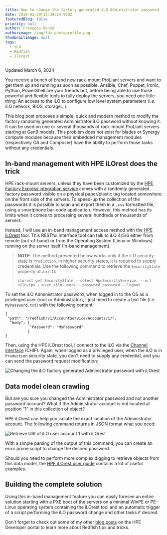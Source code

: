 ```yaml
---
title: How to change the factory generated iLO Administrator password
date: 2018-03-29T15:34:24.958Z
featuredBlog: false
priority: null
author: François Donzé
authorimage: /img/fdz-photoprofile.png
thumbnailimage: null
tags:
  - iLO
  - Redfish
  - ilorest
---
```

<style> li { font-size: 27px; line-height: 33px; max-width: none; } </style>

Updated March 6, 2024

You receive a bunch of brand new rack-mount ProLiant servers and want to get them up and running as soon as possible. Ansible, Chef, Puppet, Ironic, Python, PowerShell are your friends but, before being able to use those powerful and flexible tools to fully deploy the servers, you need one little thing: An access to the iLO to configure low level system parameters (i.e. iLO network, BIOS, storage…).

This blog post proposes a simple, quick and modern method to modify the factory randomly generated Administrator iLO password without knowing it. It can be used on one or several thousands of rack-mount ProLiant servers starting at Gen9 models. This problem does not exist for blades or Synergy compute modules because their embedded management modules (respectively OA and Composer) have the ability to perform those tasks without any credentials.

## In-band management with HPE iLOrest does the trick

HPE rack-mount servers, unless they have been customized by the <a href="https://www.hpe.com/us/en/services/factory-express.html" target="_blank">HPE Factory Express integration service</a> comes with a randomly generated factory password visible on a physical paper/plastic tag located somewhere on the front side of the servers. To speed-up the collection of the passwords it is possible to scan and export them in a `.csv` formatted file, using a smartphone bar-code application. However, this method has its limits when it comes to processing several hundreds or thousands of servers.

Instead, I will use an in-band management access method with the <a href="https://github.com/HewlettPackard/python-redfish-utility/releases/latest" target="_blank">HPE iLOrest</a> tool. This RESTful Interface tool can talk to iLO 4/5/6 either from remote (out-of-band) or from the Operating System (Linux or Windows) running on the server itself (In-band management).

> **NOTE**: The method presented below works only if the iLO security state is `Production`. In higher security states, it is required to supply credentials. Use the following command to retrieve the `SecurityState` property of an iLO:
>
> `ilorest get SecurityState --select HpeSecurityService. --url <ilo-ip> --user <ilo-user> --password password --logout`

To set the iLO Administrator password, when logged in to the OS as a privileged user (root or Administrator), I just need to create a text file (i.e. `MyPassword.txt`) with the following content:

```
{
 "path": "/redfish/v1/AccountService/Accounts/1/",
  "body": {
           "Password": "MyPassword"
          }
}
```

Then, using the HPE iLOrest tool, I connect to the iLO via the <a href="https://developer.hpe.com/blog/chif-driver-not-found/" target="_blank">Channel Interface</a> (CHIF). Again, when logged as a privileged user, when the iLO is in `Production` security state, you don't need to supply any credential, and you can send the password request modification:

![Changing the iLO factory generated Administrator password with iLOrest](/img/1-change-password-with-ilorest.png "Changing the iLO factory generated Administrator password with iLOrest")

## Data model clean crawling

But are you sure you changed the Administrator password and not another password account? What if the Administrator account is not located at position “1” in this collection of object?

HPE iLOrest can help you isolate the exact location of the Administrator account. The following command returns in JSON format what you need:

![Retrieve URI of iLO user account 1 with iLOrest](/img/2-ilorest-list-manager-account.png "Retrieve URI of iLO user account 1 with iLOrest")

With a simple parsing of the output of this command, you can create an error prone script to change the desired password.

Should you need to perform more complex digging to retrieve objects from this data model, the <a href="https://servermanagementportal.ext.hpe.com/docs/redfishclients/ilorest-userguide/" target="_blank">HPE iLOrest user guide</a> contains a lot of useful examples.

## Building the complete solution

Using this in-band management feature you can easily foresee an entire solution starting with a PXE boot of the servers on a minimal WinPE or PE-Linux operating system containing the iLOrest tool and an automatic trigger of a script performing the iLO password change and other tasks if desired.

Don't forget to check out some of my other <a href="https://developer.hpe.com/search/?term=donze" target="_blank">blog posts</a> on the HPE Developer portal to learn more about Redfish tips and tricks.